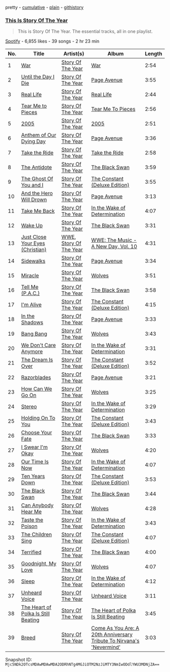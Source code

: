pretty - [cumulative](/playlists/cumulative/37i9dQZF1DZ06evO0nABhe.md) - [plain](/playlists/plain/37i9dQZF1DZ06evO0nABhe) - [githistory](https://github.githistory.xyz/mackorone/spotify-playlist-archive/blob/main/playlists/plain/37i9dQZF1DZ06evO0nABhe)

### [This Is Story Of The Year](https://open.spotify.com/playlist/37i9dQZF1DZ06evO0nABhe)

> This is Story Of The Year\. The essential tracks, all in one playlist.

[Spotify](https://open.spotify.com/user/spotify) - 6,855 likes - 39 songs - 2 hr 23 min

| No. | Title | Artist(s) | Album | Length |
|---|---|---|---|---|
| 1 | [War](https://open.spotify.com/track/3jawKKlzEQ8KmCGVlIuJJS) | [Story Of The Year](https://open.spotify.com/artist/0KDuKk6YdEu3hR56HtXmxt) | [War](https://open.spotify.com/album/3naAe4XjHbX8gqtKUIUdar) | 2:54 |
| 2 | [Until the Day I Die](https://open.spotify.com/track/0DKNNR9iDjwfCEpMiFXMJq) | [Story Of The Year](https://open.spotify.com/artist/0KDuKk6YdEu3hR56HtXmxt) | [Page Avenue](https://open.spotify.com/album/4juejyEeCKFskkDA6zhIBW) | 3:55 |
| 3 | [Real Life](https://open.spotify.com/track/3WcZqa5zOjq3FnEBZCriMw) | [Story Of The Year](https://open.spotify.com/artist/0KDuKk6YdEu3hR56HtXmxt) | [Real Life](https://open.spotify.com/album/52NM880fYreKPu2PJDFR0x) | 2:44 |
| 4 | [Tear Me to Pieces](https://open.spotify.com/track/67e8Oap4yuF4yS7XYW5yZW) | [Story Of The Year](https://open.spotify.com/artist/0KDuKk6YdEu3hR56HtXmxt) | [Tear Me To Pieces](https://open.spotify.com/album/1ohT6MAJ9gIZtH4WwNHWWR) | 2:56 |
| 5 | [2005](https://open.spotify.com/track/7mBH6K8EkUEZmSavjoqkV7) | [Story Of The Year](https://open.spotify.com/artist/0KDuKk6YdEu3hR56HtXmxt) | [2005](https://open.spotify.com/album/75OoXT2GLguj296VYuaRMz) | 2:51 |
| 6 | [Anthem of Our Dying Day](https://open.spotify.com/track/4sPJgy0CksvmXp9jC0W4gv) | [Story Of The Year](https://open.spotify.com/artist/0KDuKk6YdEu3hR56HtXmxt) | [Page Avenue](https://open.spotify.com/album/4juejyEeCKFskkDA6zhIBW) | 3:36 |
| 7 | [Take the Ride](https://open.spotify.com/track/6929TXMgqgRo8l9Qvlg5HW) | [Story Of The Year](https://open.spotify.com/artist/0KDuKk6YdEu3hR56HtXmxt) | [Take the Ride](https://open.spotify.com/album/2pULFuX837q71HjiBOLLXX) | 2:58 |
| 8 | [The Antidote](https://open.spotify.com/track/7yGhfjsppOXSLcoSwcJ1yT) | [Story Of The Year](https://open.spotify.com/artist/0KDuKk6YdEu3hR56HtXmxt) | [The Black Swan](https://open.spotify.com/album/0Qk9nVlmC49ZNo9j14khzF) | 3:59 |
| 9 | [The Ghost Of You and I](https://open.spotify.com/track/7zRqTH0txMQBLp2yWRASma) | [Story Of The Year](https://open.spotify.com/artist/0KDuKk6YdEu3hR56HtXmxt) | [The Constant \(Deluxe Edition\)](https://open.spotify.com/album/5w2zfZyYBVlN3gE7ld5Zkg) | 3:55 |
| 10 | [And the Hero Will Drown](https://open.spotify.com/track/3WsgkhWH001sMkbZVcjreS) | [Story Of The Year](https://open.spotify.com/artist/0KDuKk6YdEu3hR56HtXmxt) | [Page Avenue](https://open.spotify.com/album/4juejyEeCKFskkDA6zhIBW) | 3:13 |
| 11 | [Take Me Back](https://open.spotify.com/track/4Y9SvDoZpyuaulD7XAfcUH) | [Story Of The Year](https://open.spotify.com/artist/0KDuKk6YdEu3hR56HtXmxt) | [In the Wake of Determination](https://open.spotify.com/album/5IOgRGEVVKdFVuqL88I7sy) | 4:07 |
| 12 | [Wake Up](https://open.spotify.com/track/6mKvriTiArIIJWa2IEQ3dN) | [Story Of The Year](https://open.spotify.com/artist/0KDuKk6YdEu3hR56HtXmxt) | [The Black Swan](https://open.spotify.com/album/0Qk9nVlmC49ZNo9j14khzF) | 3:31 |
| 13 | [Just Close Your Eyes \(Christian\)](https://open.spotify.com/track/76RksvwSv7RUYM16AAtbFu) | [WWE](https://open.spotify.com/artist/0spHbv2fw49lDMkbOAdaqX), [Story Of The Year](https://open.spotify.com/artist/0KDuKk6YdEu3hR56HtXmxt) | [WWE: The Music \- A New Day, Vol\. 10](https://open.spotify.com/album/2iKsNhYnCpBn0OXtEp1DzT) | 4:31 |
| 14 | [Sidewalks](https://open.spotify.com/track/5mXcLmgkTDJeSSqDMQnhUh) | [Story Of The Year](https://open.spotify.com/artist/0KDuKk6YdEu3hR56HtXmxt) | [Page Avenue](https://open.spotify.com/album/4juejyEeCKFskkDA6zhIBW) | 3:34 |
| 15 | [Miracle](https://open.spotify.com/track/0vYWk3uQezVYj9AU0yn8Mn) | [Story Of The Year](https://open.spotify.com/artist/0KDuKk6YdEu3hR56HtXmxt) | [Wolves](https://open.spotify.com/album/17q9CmOhDYE5vu1wGRWfzi) | 3:51 |
| 16 | [Tell Me \(P.A.C.\)](https://open.spotify.com/track/51Ly9CdELGbiFnSTdED64H) | [Story Of The Year](https://open.spotify.com/artist/0KDuKk6YdEu3hR56HtXmxt) | [The Black Swan](https://open.spotify.com/album/0Qk9nVlmC49ZNo9j14khzF) | 3:58 |
| 17 | [I'm Alive](https://open.spotify.com/track/2QjfK1p1qzPCq0VRzx74hN) | [Story Of The Year](https://open.spotify.com/artist/0KDuKk6YdEu3hR56HtXmxt) | [The Constant \(Deluxe Edition\)](https://open.spotify.com/album/5w2zfZyYBVlN3gE7ld5Zkg) | 4:15 |
| 18 | [In the Shadows](https://open.spotify.com/track/0mwgzibUcY7DE1Q09P2eL1) | [Story Of The Year](https://open.spotify.com/artist/0KDuKk6YdEu3hR56HtXmxt) | [Page Avenue](https://open.spotify.com/album/4juejyEeCKFskkDA6zhIBW) | 3:33 |
| 19 | [Bang Bang](https://open.spotify.com/track/2T8MP8QR1qP6XhCFJj4wxa) | [Story Of The Year](https://open.spotify.com/artist/0KDuKk6YdEu3hR56HtXmxt) | [Wolves](https://open.spotify.com/album/17q9CmOhDYE5vu1wGRWfzi) | 3:43 |
| 20 | [We Don't Care Anymore](https://open.spotify.com/track/0UflERiYbsLO8gIAv7JLiC) | [Story Of The Year](https://open.spotify.com/artist/0KDuKk6YdEu3hR56HtXmxt) | [In the Wake of Determination](https://open.spotify.com/album/5IOgRGEVVKdFVuqL88I7sy) | 3:31 |
| 21 | [The Dream Is Over](https://open.spotify.com/track/6wffAUccqKIcvdNiqgJzEA) | [Story Of The Year](https://open.spotify.com/artist/0KDuKk6YdEu3hR56HtXmxt) | [The Constant \(Deluxe Edition\)](https://open.spotify.com/album/5w2zfZyYBVlN3gE7ld5Zkg) | 3:52 |
| 22 | [Razorblades](https://open.spotify.com/track/0hpD9ZtCq7ukiaM3pK7RMG) | [Story Of The Year](https://open.spotify.com/artist/0KDuKk6YdEu3hR56HtXmxt) | [Page Avenue](https://open.spotify.com/album/4juejyEeCKFskkDA6zhIBW) | 3:21 |
| 23 | [How Can We Go On](https://open.spotify.com/track/11MUmYolZPiuvmCTNgWFNd) | [Story Of The Year](https://open.spotify.com/artist/0KDuKk6YdEu3hR56HtXmxt) | [Wolves](https://open.spotify.com/album/17q9CmOhDYE5vu1wGRWfzi) | 3:25 |
| 24 | [Stereo](https://open.spotify.com/track/7lB6JUMr99cuU1EfSl8yC6) | [Story Of The Year](https://open.spotify.com/artist/0KDuKk6YdEu3hR56HtXmxt) | [In the Wake of Determination](https://open.spotify.com/album/5IOgRGEVVKdFVuqL88I7sy) | 3:29 |
| 25 | [Holding On To You](https://open.spotify.com/track/4ZuRyACv6x2R1cWW93l7TA) | [Story Of The Year](https://open.spotify.com/artist/0KDuKk6YdEu3hR56HtXmxt) | [The Constant \(Deluxe Edition\)](https://open.spotify.com/album/5w2zfZyYBVlN3gE7ld5Zkg) | 3:43 |
| 26 | [Choose Your Fate](https://open.spotify.com/track/7MdAuHu62UdrjybUxrJEcv) | [Story Of The Year](https://open.spotify.com/artist/0KDuKk6YdEu3hR56HtXmxt) | [The Black Swan](https://open.spotify.com/album/0Qk9nVlmC49ZNo9j14khzF) | 3:33 |
| 27 | [I Swear I'm Okay](https://open.spotify.com/track/5aytmxtUYILFEJ3XF2YX0B) | [Story Of The Year](https://open.spotify.com/artist/0KDuKk6YdEu3hR56HtXmxt) | [Wolves](https://open.spotify.com/album/17q9CmOhDYE5vu1wGRWfzi) | 4:20 |
| 28 | [Our Time Is Now](https://open.spotify.com/track/24Y8cCGAmSsTwdBaHAvGKH) | [Story Of The Year](https://open.spotify.com/artist/0KDuKk6YdEu3hR56HtXmxt) | [In the Wake of Determination](https://open.spotify.com/album/5IOgRGEVVKdFVuqL88I7sy) | 4:07 |
| 29 | [Ten Years Down](https://open.spotify.com/track/3P43WpBHNxj5wMqSNWCp75) | [Story Of The Year](https://open.spotify.com/artist/0KDuKk6YdEu3hR56HtXmxt) | [The Constant \(Deluxe Edition\)](https://open.spotify.com/album/5w2zfZyYBVlN3gE7ld5Zkg) | 3:53 |
| 30 | [The Black Swan](https://open.spotify.com/track/7q1pSEtLgDg7ZErzoNWTHS) | [Story Of The Year](https://open.spotify.com/artist/0KDuKk6YdEu3hR56HtXmxt) | [The Black Swan](https://open.spotify.com/album/0Qk9nVlmC49ZNo9j14khzF) | 3:44 |
| 31 | [Can Anybody Hear Me](https://open.spotify.com/track/6GxKFZkRFlNdN3llZgut2p) | [Story Of The Year](https://open.spotify.com/artist/0KDuKk6YdEu3hR56HtXmxt) | [Wolves](https://open.spotify.com/album/17q9CmOhDYE5vu1wGRWfzi) | 4:28 |
| 32 | [Taste the Poison](https://open.spotify.com/track/6dVIydL35YwvTjDCT4738d) | [Story Of The Year](https://open.spotify.com/artist/0KDuKk6YdEu3hR56HtXmxt) | [In the Wake of Determination](https://open.spotify.com/album/5IOgRGEVVKdFVuqL88I7sy) | 3:43 |
| 33 | [The Children Sing](https://open.spotify.com/track/1aYT1emiHxA0x0c1SPmY7H) | [Story Of The Year](https://open.spotify.com/artist/0KDuKk6YdEu3hR56HtXmxt) | [The Constant \(Deluxe Edition\)](https://open.spotify.com/album/5w2zfZyYBVlN3gE7ld5Zkg) | 4:07 |
| 34 | [Terrified](https://open.spotify.com/track/1phS2i2pPfpTsJEQMw5WNA) | [Story Of The Year](https://open.spotify.com/artist/0KDuKk6YdEu3hR56HtXmxt) | [The Black Swan](https://open.spotify.com/album/0Qk9nVlmC49ZNo9j14khzF) | 4:00 |
| 35 | [Goodnight, My Love](https://open.spotify.com/track/0KRm82wbZfjdbaCy0fF69H) | [Story Of The Year](https://open.spotify.com/artist/0KDuKk6YdEu3hR56HtXmxt) | [Wolves](https://open.spotify.com/album/17q9CmOhDYE5vu1wGRWfzi) | 4:07 |
| 36 | [Sleep](https://open.spotify.com/track/6ReT8BEEr3ytDn0LFEifuk) | [Story Of The Year](https://open.spotify.com/artist/0KDuKk6YdEu3hR56HtXmxt) | [In the Wake of Determination](https://open.spotify.com/album/5IOgRGEVVKdFVuqL88I7sy) | 4:12 |
| 37 | [Unheard Voice](https://open.spotify.com/track/5IqQr1AFSTL1WkDUT7Z0is) | [Story Of The Year](https://open.spotify.com/artist/0KDuKk6YdEu3hR56HtXmxt) | [Unheard Voice](https://open.spotify.com/album/3s6rlS2V8UiZJf3J4k5HkP) | 3:11 |
| 38 | [The Heart of Polka Is Still Beating](https://open.spotify.com/track/3IsREZMhoZmqjP99F7xFu5) | [Story Of The Year](https://open.spotify.com/artist/0KDuKk6YdEu3hR56HtXmxt) | [The Heart of Polka Is Still Beating](https://open.spotify.com/album/0wsXROGwmu8RT3c6EhT5Qg) | 3:45 |
| 39 | [Breed](https://open.spotify.com/track/6au9Bvep5wCkXTZ4KyFHHo) | [Story Of The Year](https://open.spotify.com/artist/0KDuKk6YdEu3hR56HtXmxt) | [Come As You Are: A 20th Anniversary Tribute To Nirvana's 'Nevermind'](https://open.spotify.com/album/6wH7HefOOBklVc52eseJXo) | 3:03 |

Snapshot ID: `Mjc5NDk2OTcsMDAwMDAwMDA2ODRhNTg4MGJiOTM2NzJiMTY3NmIwODdlYWU3MDNjZA==`
